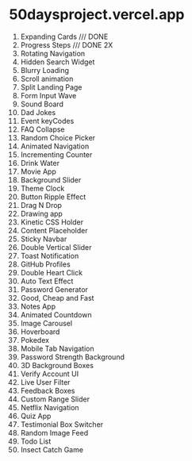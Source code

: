 # 50daysproject.vercel.app
1.	Expanding Cards /// DONE
2.	Progress Steps /// DONE 2X
3.	Rotating Navigation
4.	Hidden Search Widget
5.	Blurry Loading
6.	Scroll animation
7.	Split Landing Page
8.	Form Input Wave
9.	Sound Board
10.	Dad Jokes
11.	Event keyCodes
12.	FAQ Collapse
13.	Random Choice Picker
14.	Animated Navigation
15.	Incrementing Counter
16.	Drink Water
17.	Movie App
18.	Background Slider
19.	Theme Clock
20.	Button Ripple Effect
21.	Drag N Drop
22.	Drawing app
23.	Kinetic CSS Holder
24.	Content Placeholder
25.	Sticky Navbar
26.	Double Vertical Slider
27.	Toast Notification
28.	GitHub Profiles
29.	Double Heart Click
30.	Auto Text Effect
31.	Password Generator
32.	Good, Cheap and Fast
33.	Notes App
34.	Animated Countdown
35.	Image Carousel
36.	Hoverboard
37.	Pokedex
38.	Mobile Tab Navigation
39.	Password Strength Background
40.	3D Background Boxes
41.	Verify Account UI
42.	Live User Filter
43.	Feedback Boxes
44.	Custom Range Slider
45.	Netflix Navigation
46.	Quiz App
47.	Testimonial Box Switcher
48.	Random Image Feed
49.	Todo List
50.	Insect Catch Game
